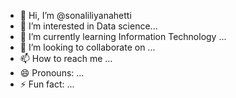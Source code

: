 - 👋 Hi, I’m @sonaliliyanahetti
- 👀 I’m interested in Data science...
- 🌱 I’m currently learning Information Technology ...
- 💞️ I’m looking to collaborate on ...
- 📫 How to reach me ...
- 😄 Pronouns: ...
- ⚡ Fun fact: ...

<!---
sonaliliyanahetti/sonaliliyanahetti is a ✨ special ✨ repository because its `README.md` (this file) appears on your GitHub profile.
You can click the Preview link to take a look at your changes.
--->
